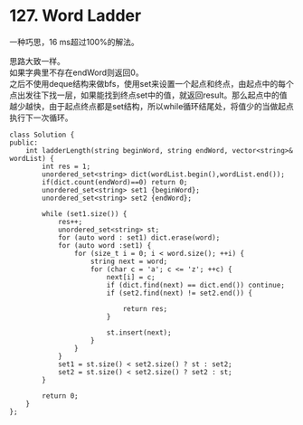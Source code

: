 # 127. Word Ladder

一种巧思，16 ms超过100%的解法。

思路大致一样。  
如果字典里不存在endWord则返回0。  
之后不使用deque结构来做bfs，使用set来设置一个起点和终点，由起点中的每个点出发往下找一层，如果能找到终点set中的值，就返回result。那么起点中的值越少越快，由于起点终点都是set结构，所以while循环结尾处，将值少的当做起点执行下一次循环。

```text
class Solution {
public:
    int ladderLength(string beginWord, string endWord, vector<string>& wordList) {
        int res = 1;
        unordered_set<string> dict(wordList.begin(),wordList.end());
        if(dict.count(endWord)==0) return 0;
        unordered_set<string> set1 {beginWord};
        unordered_set<string> set2 {endWord};
        
        while (set1.size()) {
            res++;
            unordered_set<string> st;
            for (auto word : set1) dict.erase(word);
            for (auto word :set1) {
                for (size_t i = 0; i < word.size(); ++i) {
                    string next = word;
                    for (char c = 'a'; c <= 'z'; ++c) {
                        next[i] = c;
                        if (dict.find(next) == dict.end()) continue;
                        if (set2.find(next) != set2.end()) {
                           
                            return res;
                        }
                        
                        st.insert(next);
                    }
                }
            }
            set1 = st.size() < set2.size() ? st : set2;
            set2 = st.size() < set2.size() ? set2 : st;
        }
        
        return 0;
    }
};
```

